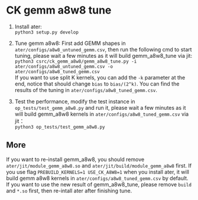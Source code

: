# CK gemm a8w8 tune

1. Install ater:  
`python3 setup.py develop`

2. Tune gemm a8w8: 
 First add GEMM shapes in `ater/configs/a8w8_untuned_gemm.csv`, then run the following cmd to start tuning, please wait a few minutes as it will build gemm_a8w8_tune via jit:  
`python3 csrc/ck_gemm_a8w8/gemm_a8w8_tune.py -i ater/configs/a8w8_untuned_gemm.csv -o ater/configs/a8w8_tuned_gemm.csv`  
If you want to use split K kernels, you can add the `-k` parameter at the end, notice that should change `bias` to `bias/(2^k)`.
You can find the results of the tuning in `ater/configs/a8w8_tuned_gemm.csv`.

3. Test the performance, modify the test instance in `op_tests/test_gemm_a8w8.py` and run it, please wait a few minutes as it will build gemm_a8w8 kernels in `ater/configs/a8w8_tuned_gemm.csv` via jit：  
`python3 op_tests/test_gemm_a8w8.py`


## More
If you want to re-install gemm_a8w8, you should remove `ater/jit/module_gemm_a8w8.so` and `ater/jit/build/module_gemm_a8w8` first.
If you use flag `PREBUILD_KERNELS=1 USE_CK_A8W8=1` when you install ater, it will build gemm a8w8 kernels in `ater/configs/a8w8_tuned_gemm.csv` by default. If you want to use the new result of gemm_a8w8_tune, please remove `build` and `*.so` first, then re-intall ater after finishing tune.